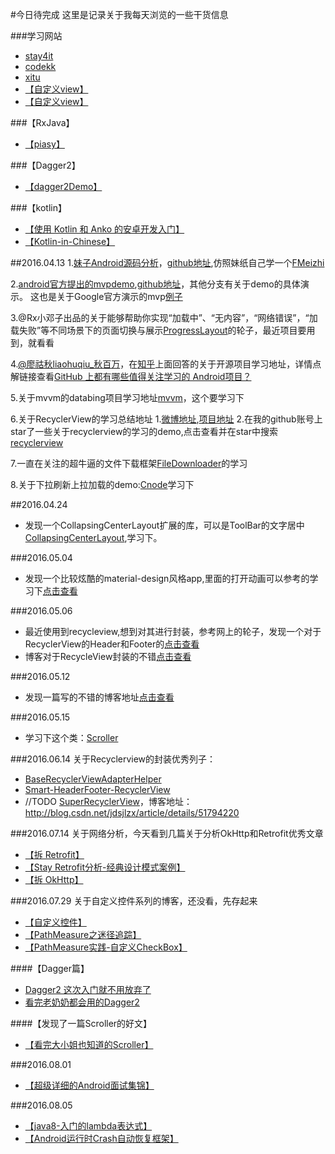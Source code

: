 #今日待完成
这里是记录关于我每天浏览的一些干货信息

###学习网站
* [stay4it](http://www.stay4it.com/)
* [codekk](http://p.codekk.com/)
* [xitu](http://gold.xitu.io/)
* [【自定义view】](http://blog.csdn.net/lfdfhl/)
* [【自定义view】](https://github.com/GcsSloop/AndroidNote)

###【RxJava】
* [【piasy】](http://blog.piasy.com/AdvancedRxJava/)

###【Dagger2】
* [【dagger2Demo】](https://github.com/luxiaoming/dagger2Demo)

###【kotlin】 
* [【使用 Kotlin 和 Anko 的安卓开发入门】](https://realm.io/cn/news/getting-started-with-kotlin-and-anko/)
* [【Kotlin-in-Chinese】](https://www.gitbook.com/book/huanglizhuo/kotlin-in-chinese/details)


##2016.04.13
1.[妹子Android源码分析](http://www.jianshu.com/p/47e72693a302)，[github地址](https://github.com/drakeet/Meizhi),仿照妹纸自己学一个[FMeizhi](https://github.com/baoyachi/fmeizhi)

2.[android官方提出的mvpdemo](http://mp.weixin.qq.com/s?__biz=MzA3ODg4MDk0Ng==&mid=403539764&idx=1&sn=d30d89e6848a8e13d4da0f5639100e5f&scene=0),[github地址](https://github.com/googlesamples/android-architecture/)，其他分支有关于demo的具体演示。
这也是关于Google官方演示的mvp[例子](http://www.judymax.com/)

3.@Rx小邓子出品的关于能够帮助你实现“加载中”、“无内容”，“网络错误”，“加载失败”等不同场景下的页面切换与展示[ProgressLayout](https://github.com/LianjiaTech/ProgressLayout)的轮子，最近项目要用到，就看看

4.[@廖祜秋liaohuqiu_秋百万](http://weibo.com/liaohuqiu?is_all=1)，在[知乎](https://www.zhihu.com/question/23804819/answer/95048897)上面回答的关于开源项目学习地址，详情点解链接查看[GitHub 上都有哪些值得关注学习的 Android项目？](http://www.android-gems.com/)

5.关于mvvm的databing项目学习地址[mvvm](https://github.com/tianzhijiexian/DBinding)，这个要学习下

6.关于RecyclerView的学习总结地址
1.[微博地址](http://weibo.com/u/2675684347?from=feed&loc=nickname),[项目地址]((https://github.com/dinuscxj/RecyclerItemDecoration))
2.在我的github账号上star了一些关于recyclerview的学习的demo,点击查看并在star中搜索[recyclerview](https://github.com/baoyachi)

7.一直在关注的超牛逼的文件下载框架[FileDownloader](https://github.com/lingochamp/FileDownloader)的学习

8.关于下拉刷新上拉加载的demo:[Cnode](https://github.com/TakWolf/CNode-Material-Design/)学习下

##2016.04.24
* 发现一个CollapsingCenterLayout扩展的库，可以是ToolBar的文字居中[CollapsingCenterLayout](https://github.com/anzewei/Android-DesignEx),学习下。

###2016.05.04
* 发现一个比较炫酷的material-design风格app,里面的打开动画可以参考的学习下[点击查看](https://github.com/googlesamples/android-topeka)

###2016.05.06
* 最近使用到recycleview,想到对其进行封装，参考网上的轮子，发现一个对于RecyclerView的Header和Footer的[点击查看](https://github.com/cundong/HeaderAndFooterRecyclerView)
* 博客对于RecycleView封装的不错[点击查看](http://www.jianshu.com/users/f958e66439f0/latest_articles)

###2016.05.12
* 发现一篇写的不错的博客地址[点击查看](http://blog.csdn.net/liaoinstan)

###2016.05.15
* 学习下这个类：[Scroller](http://developer.android.com/intl/zh-cn/reference/android/widget/Scroller.html)

###2016.06.14
关于Recyclerview的封装优秀列子：
* [BaseRecyclerViewAdapterHelper](https://github.com/CymChad/BaseRecyclerViewAdapterHelper)
* [Smart-HeaderFooter-RecyclerView](https://github.com/songhanghang/Smart-HeaderFooter-RecyclerView)
* //TODO [SuperRecyclerView](https://github.com/jdsjlzx/SuperRecyclerView)，博客地址：http://blog.csdn.net/jdsjlzx/article/details/51794220

###2016.07.14
关于网络分析，今天看到几篇关于分析OkHttp和Retrofit优秀文章
* [【拆 Retrofit】](http://blog.piasy.com/2016/06/25/Understand-Retrofit/)
* [【Stay Retrofit分析-经典设计模式案例】](http://www.jianshu.com/p/fb8d21978e38)
* [【拆 OkHttp】](http://blog.piasy.com/2016/07/11/Understand-OkHttp/)

###2016.07.29
关于自定义控件系列的博客，还没看，先存起来
* [【自定义控件】](http://blog.csdn.net/harvic880925/article/details/50995268)
* [【PathMeasure之迷径追踪】](http://www.jianshu.com/p/3efa5341abcc)
* [【PathMeasure实践-自定义CheckBox】](http://www.jianshu.com/p/fd97dad39201)

####【Dagger篇】
* [Dagger2 这次入门就不用放弃了](http://blog.csdn.net/u012943767/article/details/51897247)
* [看完老奶奶都会用的Dagger2](https://dreamerhome.github.io/2016/07/07/dagger/)

####【发现了一篇Scroller的好文】 
* [【看完大小姐也知道的Scroller】](https://github.com/Idtk/Blog/blob/master/Blog/8%E3%80%81Scroll.md)

###2016.08.01
* [【超级详细的Android面试集锦】](http://www.diycode.cc/wiki/androidinterview)

###2016.08.05
* [【java8-入门的lambda表达式】](http://blog.csdn.net/dd864140130/article/details/50603420)
* [【Android运行时Crash自动恢复框架】](http://zhengxiaoyong.me/2016/09/05/Android%E8%BF%90%E8%A1%8C%E6%97%B6Crash%E8%87%AA%E5%8A%A8%E6%81%A2%E5%A4%8D%E6%A1%86%E6%9E%B6-Recovery/?hmsr=toutiao.io&utm_medium=toutiao.io&utm_source=toutiao.io)




